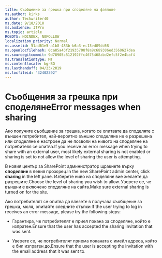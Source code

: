 ```yaml
---
title: Съобщение за грешка при споделяне на файлове
ms.author: kirks
author: Techwriter40
ms.date: 9/18/2018
ms.audience: ITPro
ms.topic: article
ROBOTS: NOINDEX, NOFOLLOW
localization_priority: Normal
ms.assetid: 51ad61e5-a1b8-483b-b6a3-ec13ed09dd68
ms.openlocfilehash: 0ca85a43f21935708f8a9c689306ed3560627dea
ms.sourcegitcommit: 9d78905c512192ffc4675468abd2efc5f2e4baf4
ms.translationtype: MT
ms.contentlocale: bg-BG
ms.lasthandoff: 04/23/2019
ms.locfileid: "32402392"
---
```

# <a name="error-messages-when-sharing"></a><span data-ttu-id="ba32c-102">Съобщения за грешка при споделяне</span><span class="sxs-lookup"><span data-stu-id="ba32c-102">Error messages when sharing</span></span>

<span data-ttu-id="ba32c-103">Ако получите съобщение за грешка, когато се опитвате да споделяте с външен потребител, най-вероятно външно споделяне не е разрешена или споделяне е настроен да не позволи на нивото на споделяне на потребителя се опитва.</span><span class="sxs-lookup"><span data-stu-id="ba32c-103">If you receive an error message when trying to share with an external user, most likely external sharing is not enabled or sharing is set to not allow the level of sharing the user is attempting.</span></span>
  
<span data-ttu-id="ba32c-104">В новия център за SharePoint администратор щракнете върху **споделяне** в левия прозорец.</span><span class="sxs-lookup"><span data-stu-id="ba32c-104">In the  new SharePoint admin center, click **sharing** in the left pane.</span></span> <span data-ttu-id="ba32c-105">Изберете ниво на споделяне вие желаете да разрешите.</span><span class="sxs-lookup"><span data-stu-id="ba32c-105">Choose the level of sharing you wish to allow.</span></span> <span data-ttu-id="ba32c-106">Уверете се, че външни е включено споделяне на сайта.</span><span class="sxs-lookup"><span data-stu-id="ba32c-106">Make sure external sharing is turned on for the site.</span></span> 
  
<span data-ttu-id="ba32c-107">Ако потребителят се опитва да влезете в получава съобщение за грешка, моля, опитайте следните стъпки:</span><span class="sxs-lookup"><span data-stu-id="ba32c-107">If the user trying to log in receives an error message, please try the following steps:</span></span>
  
- <span data-ttu-id="ba32c-108">Гарантира, че потребителят е приел покана за споделяне, който е изпратен.</span><span class="sxs-lookup"><span data-stu-id="ba32c-108">Ensure that the user has accepted the sharing invitation that was sent.</span></span>
    
- <span data-ttu-id="ba32c-109">Уверете се, че потребителят приема поканата с имейл адреса, който е бил изпратен до.</span><span class="sxs-lookup"><span data-stu-id="ba32c-109">Ensure that the user is accepting the invitation with the email address that it was sent to.</span></span>
    

